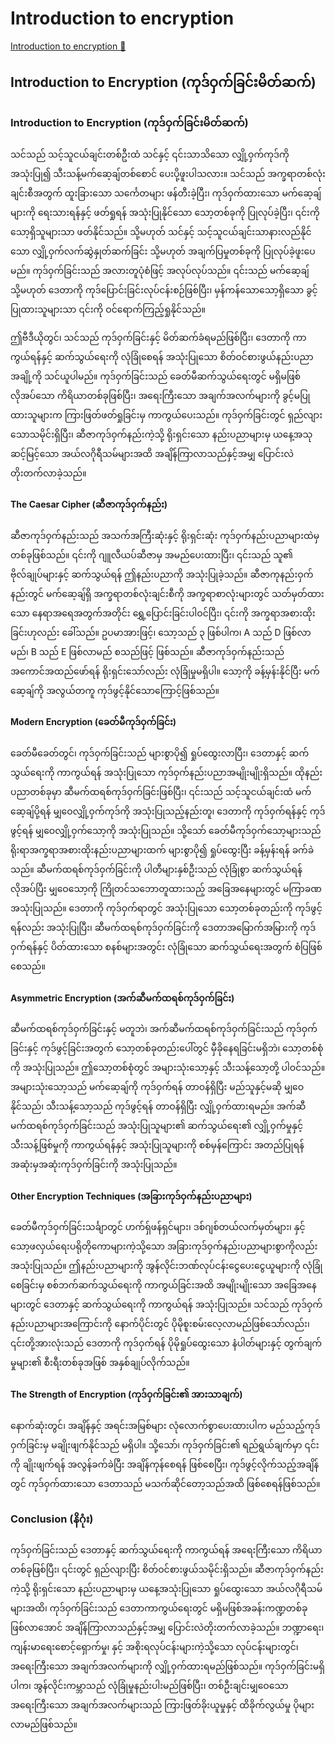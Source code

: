 # Introduction to encryption

[Introduction to encryption 🔗](https://www.coursera.org/learn/cybersecurity-threat-vectors-and-mitigation/lecture/jqckm/introduction-to-encryption)

## Introduction to Encryption (ကုဒ်ဝှက်ခြင်းမိတ်ဆက်)

### Introduction to Encryption (ကုဒ်ဝှက်ခြင်းမိတ်ဆက်)

သင်သည် သင့်သူငယ်ချင်းတစ်ဦးထံ သင်နှင့် ၎င်းသာသိသော လျှို့ဝှက်ကုဒ်ကို အသုံးပြု၍ သီးသန့်မက်ဆေ့ချ်တစ်စောင် ပေးပို့ဖူးပါသလား။ သင်သည် အက္ခရာတစ်လုံးချင်းစီအတွက် ထူးခြားသော သင်္ကေတများ ဖန်တီးခဲ့ပြီး၊ ကုဒ်ဝှက်ထားသော မက်ဆေ့ချ်များကို ရေးသားရန်နှင့် ဖတ်ရှုရန် အသုံးပြုနိုင်သော သော့တစ်ခုကို ပြုလုပ်ခဲ့ပြီး၊ ၎င်းကို သော့ရှိသူများသာ ဖတ်နိုင်သည်။ သို့မဟုတ် သင်နှင့် သင့်သူငယ်ချင်းသာနားလည်နိုင်သော လျှို့ဝှက်လက်ဆွဲနှုတ်ဆက်ခြင်း သို့မဟုတ် အချက်ပြမှုတစ်ခုကို ပြုလုပ်ခဲ့ဖူးပေမည်။ ကုဒ်ဝှက်ခြင်းသည် အလားတူပုံစံဖြင့် အလုပ်လုပ်သည်။ ၎င်းသည် မက်ဆေ့ချ် သို့မဟုတ် ဒေတာကို ကုဒ်ပြောင်းခြင်းလုပ်ငန်းစဉ်ဖြစ်ပြီး၊ မှန်ကန်သောသော့ရှိသော ခွင့်ပြုထားသူများသာ ၎င်းကို ဝင်ရောက်ကြည့်ရှုနိုင်သည်။

ဤဗီဒီယိုတွင်၊ သင်သည် ကုဒ်ဝှက်ခြင်းနှင့် မိတ်ဆက်ခံရမည်ဖြစ်ပြီး၊ ဒေတာကို ကာကွယ်ရန်နှင့် ဆက်သွယ်ရေးကို လုံခြုံစေရန် အသုံးပြုသော စိတ်ဝင်စားဖွယ်နည်းပညာအချို့ကို သင်ယူပါမည်။ ကုဒ်ဝှက်ခြင်းသည် ခေတ်မီဆက်သွယ်ရေးတွင် မရှိမဖြစ်လိုအပ်သော ကိရိယာတစ်ခုဖြစ်ပြီး၊ အရေးကြီးသော အချက်အလက်များကို ခွင့်မပြုထားသူများက ကြားဖြတ်ဖတ်ရှုခြင်းမှ ကာကွယ်ပေးသည်။ ကုဒ်ဝှက်ခြင်းတွင် ရှည်လျားသောသမိုင်းရှိပြီး၊ ဆီဇာကုဒ်ဝှက်နည်းကဲ့သို့ ရိုးရှင်းသော နည်းပညာများမှ ယနေ့အသုဆင့်မြင့်သော အယ်လဂိုရီသမ်များအထိ အချိန်ကြာလာသည်နှင့်အမျှ ပြောင်းလဲတိုးတက်လာခဲ့သည်။

#### The Caesar Cipher (ဆီဇာကုဒ်ဝှက်နည်း)

ဆီဇာကုဒ်ဝှက်နည်းသည် အသက်အကြီးဆုံးနှင့် ရိုးရှင်းဆုံး ကုဒ်ဝှက်နည်းပညာများထဲမှ တစ်ခုဖြစ်သည်။ ၎င်းကို ဂျူလီယပ်ဆီဇာမှ အမည်ပေးထားပြီး၊ ၎င်းသည် သူ၏ ဗိုလ်ချုပ်များနှင့် ဆက်သွယ်ရန် ဤနည်းပညာကို အသုံးပြုခဲ့သည်။ ဆီဇာကုနည်းဝှက်နည်းတွင် မက်ဆေ့ချ်ရှိ အက္ခရာတစ်လုံးချင်းစီကို အက္ခရာစာလုံးများတွင် သတ်မှတ်ထားသော နေရာအရေအတွက်အတိုင်း ရွှေ့ပြောင်းခြင်းပါဝင်ပြီး၊ ၎င်းကို အက္ခရာအစားထိုးခြင်းဟုလည်း ခေါ်သည်။ ဥပမာအားဖြင့်၊ သော့သည် ၃ ဖြစ်ပါက၊ A သည် D ဖြစ်လာမည်၊ B သည် E ဖြစ်လာမည် စသည်ဖြင့် ဖြစ်သည်။ ဆီဇာကုဒ်ဝှက်နည်းသည် အကောင်အထည်ဖော်ရန် ရိုးရှင်းသော်လည်း လုံခြုံမှုမရှိပါ။ သော့ကို ခန့်မှန်းနိုင်ပြီး မက်ဆေ့ချ်ကို အလွယ်တကူ ကုဒ်ဖွင့်နိုင်သောကြောင့်ဖြစ်သည်။

#### Modern Encryption (ခေတ်မီကုဒ်ဝှက်ခြင်း)

ခေတ်မီခေတ်တွင်၊ ကုဒ်ဝှက်ခြင်းသည် များစွာပို၍ ရှုပ်ထွေးလာပြီး၊ ဒေတာနှင့် ဆက်သွယ်ရေးကို ကာကွယ်ရန် အသုံးပြုသော ကုဒ်ဝှက်နည်းပညာအမျိုးမျိုးရှိသည်။ ထိုနည်းပညာတစ်ခုမှာ ဆီမက်ထရစ်ကုဒ်ဝှက်ခြင်းဖြစ်ပြီး၊ ၎င်းသည် သင့်သူငယ်ချင်းထံ မက်ဆေ့ချ်ပို့ရန် မျှဝေလျှို့ဝှက်ကုဒ်ကို အသုံးပြုသည့်နည်းတူ၊ ဒေတာကို ကုဒ်ဝှက်ရန်နှင့် ကုဒ်ဖွင့်ရန် မျှဝေလျှို့ဝှက်သော့ကို အသုံးပြုသည်။ သို့သော် ခေတ်မီကုဒ်ဝှက်သော့များသည် ရိုးရာအက္ခရာအစားထိုးနည်းပညာများထက် များစွာပို၍ ရှုပ်ထွေးပြီး ခန့်မှန်းရန် ခက်ခဲသည်။ ဆီမက်ထရစ်ကုဒ်ဝှက်ခြင်းကို ပါတီများနှစ်ဦးသည် လုံခြုံစွာ ဆက်သွယ်ရန် လိုအပ်ပြီး မျှဝေသော့ကို ကြိုတင်သဘောတူထားသည့် အခြေအနေများတွင် မကြာခဏအသုံးပြုသည်။ ဒေတာကို ကုဒ်ဝှက်ရာတွင် အသုံးပြုသော သော့တစ်ခုတည်းကို ကုဒ်ဖွင့်ရန်လည်း အသုံးပြုပြီး၊ ဆီမက်ထရစ်ကုဒ်ဝှက်ခြင်းကို ဒေတာအမြောက်အမြားကို ကုဒ်ဝှက်ရန်နှင့် ပိတ်ထားသော စနစ်များအတွင်း လုံခြုံသော ဆက်သွယ်ရေးအတွက် စံပြဖြစ်စေသည်။

#### Asymmetric Encryption (အက်ဆီမက်ထရစ်ကုဒ်ဝှက်ခြင်း)

ဆီမက်ထရစ်ကုဒ်ဝှက်ခြင်းနှင့် မတူဘဲ၊ အက်ဆီမက်ထရစ်ကုဒ်ဝှက်ခြင်းသည် ကုဒ်ဝှက်ခြင်းနှင့် ကုဒ်ဖွင့်ခြင်းအတွက် သော့တစ်ခုတည်းပေါ်တွင် မှီခိုနေရခြင်းမရှိဘဲ၊ သော့တစ်စုံကို အသုံးပြုသည်။ ဤသော့တစ်စုံတွင် အများသုံးသော့နှင့် သီးသန့်သော့တို့ ပါဝင်သည်။ အများသုံးသော့သည် မက်ဆေ့ချ်ကို ကုဒ်ဝှက်ရန် တာဝန်ရှိပြီး မည်သူနှင့်မဆို မျှဝေနိုင်သည်၊ သီးသန့်သော့သည် ကုဒ်ဖွင့်ရန် တာဝန်ရှိပြီး လျှို့ဝှက်ထားရမည်။ အက်ဆီမက်ထရစ်ကုဒ်ဝှက်ခြင်းသည် အသုံးပြုသူများ၏ ဆက်သွယ်ရေး၏ လျှို့ဝှက်မှုနှင့် သီးသန့်ဖြစ်မှုကို ကာကွယ်ရန်နှင့် အသုံးပြုသူများကို စစ်မှန်ကြောင်း အတည်ပြုရန် အဆုံးမှအဆုံးကုဒ်ဝှက်ခြင်းကို အသုံးပြုသည်။

#### Other Encryption Techniques (အခြားကုဒ်ဝှက်နည်းပညာများ)

ခေတ်မီကုဒ်ဝှက်ခြင်းသင်္ချာတွင် ဟက်ရှ်ဖန်ရှင်များ၊ ဒစ်ဂျစ်တယ်လက်မှတ်များ၊ နှင့် သော့ဖလှယ်ရေးပရိုတိုကောများကဲ့သို့သော အခြားကုဒ်ဝှက်နည်းပညာများစွာကိုလည်း အသုံးပြုသည်။ ဤနည်းပညာများကို အွန်လိုင်းဘဏ်လုပ်ငန်းငွေပေးငွေယူများကို လုံခြုံစေခြင်းမှ စစ်ဘက်ဆက်သွယ်ရေးကို ကာကွယ်ခြင်းအထိ အမျိုးမျိုးသော အခြေအနေများတွင် ဒေတာနှင့် ဆက်သွယ်ရေးကို ကာကွယ်ရန် အသုံးပြုသည်။ သင်သည် ကုဒ်ဝှက်နည်းပညာများအကြောင်းကို နောက်ပိုင်းတွင် ပိုမိုစူးစမ်းလေ့လာမည်ဖြစ်သော်လည်း၊ ၎င်းတို့အားလုံးသည် ဒေတာကို ကုဒ်ဝှက်ရန် ပိုမိုရှုပ်ထွေးသော နံပါတ်များနှင့် တွက်ချက်မှုများ၏ စီးရီးတစ်ခုအဖြစ် အနှစ်ချုပ်လိုက်သည်။

#### The Strength of Encryption (ကုဒ်ဝှက်ခြင်း၏ အားသာချက်)

နောက်ဆုံးတွင်၊ အချိန်နှင့် အရင်းအမြစ်များ လုံလောက်စွာပေးထားပါက မည်သည့်ကုဒ်ဝှက်ခြင်းမှ မချိုးဖျက်နိုင်သည် မရှိပါ။ သို့သော်၊ ကုဒ်ဝှက်ခြင်း၏ ရည်ရွယ်ချက်မှာ ၎င်းကို ချိုးဖျက်ရန် အလွန်ခက်ခဲပြီး အချိန်ကုန်စေရန် ဖြစ်စေပြီး၊ ကုဒ်ဖွင့်လိုက်သည့်အချိန်တွင် ကုဒ်ဝှက်ထားသော ဒေတာသည် မသက်ဆိုင်တော့သည်အထိ ဖြစ်စေရန်ဖြစ်သည်။

### Conclusion (နိဂုံး)

ကုဒ်ဝှက်ခြင်းသည် ဒေတာနှင့် ဆက်သွယ်ရေးကို ကာကွယ်ရန် အရေးကြီးသော ကိရိယာတစ်ခုဖြစ်ပြီး၊ ၎င်းတွင် ရှည်လျားပြီး စိတ်ဝင်စားဖွယ်သမိုင်းရှိသည်။ ဆီဇာကုဒ်ဝှက်နည်းကဲ့သို့ ရိုးရှင်းသော နည်းပညာများမှ ယနေ့အသုံးပြုသော ရှုပ်ထွေးသော အယ်လဂိုရီသမ်များအထိ၊ ကုဒ်ဝှက်ခြင်းသည် ဒေတာကာကွယ်ရေးတွင် မရှိမဖြစ်အခန်းကဏ္ဍတစ်ခုဖြစ်လာအောင် အချိန်ကြာလာသည်နှင့်အမျှ ပြောင်းလဲတိုးတက်လာခဲ့သည်။ ဘဏ္ဍာရေး၊ ကျန်းမာရေးစောင့်ရှောက်မှု၊ နှင့် အစိုးရလုပ်ငန်းများကဲ့သို့သော လုပ်ငန်းများတွင်၊ အရေးကြီးသော အချက်အလက်များကို လျှို့ဝှက်ထားရမည်ဖြစ်သည်။ ကုဒ်ဝှက်ခြင်းမရှိပါက၊ အွန်လိုင်းကမ္ဘာသည် လုံခြုံမှုနည်းပါးမည်ဖြစ်ပြီး၊ တစ်ဦးချင်းမျှဝေသော အရေးကြီးသော အချက်အလက်များသည် ကြားဖြတ်ခိုးယူမှုနှင့် ထိခိုက်လွယ်မှု ပိုများလာမည်ဖြစ်သည်။
